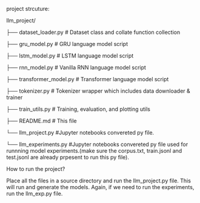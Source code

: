 project strcuture:

llm_project/

├── dataset_loader.py         # Dataset class and collate function collection

├── gru_model.py              # GRU language model script

├── lstm_model.py             # LSTM language model script

├── rnn_model.py              # Vanilla RNN language model script

├── transformer_model.py      # Transformer language model script

├── tokenizer.py              # Tokenizer wrapper which includes data downloader & trainer

├── train_utils.py            # Training, evaluation, and plotting utils

├── README.md                 # This file

└── llm_project.py           #Jupyter notebooks convereted py file. 

└── llm_experiments.py           #Jupyter notebooks convereted py file used for runnning model experiments.(make sure the corpus.txt, train.jsonl and test.jsonl are already prpesent to run this py file).


How to run the project?

Place all the files in a source directory and run the llm_project.py file. This will run and generate the models. Again, if we need to run the experiments, run the llm_exp.py file.



